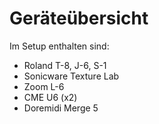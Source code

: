 # Geräteübersicht

Im Setup enthalten sind:
- Roland T-8, J-6, S-1
- Sonicware Texture Lab
- Zoom L-6
- CME U6 (x2)
- Doremidi Merge 5